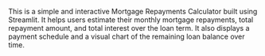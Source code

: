 This is a simple and interactive Mortgage Repayments Calculator built using Streamlit. It helps users estimate their monthly mortgage repayments, total repayment amount, and total interest over the loan term. It also displays a payment schedule and a visual chart of the remaining loan balance over time.
